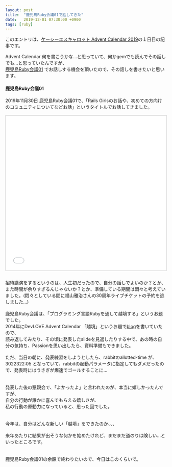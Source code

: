 ```yaml
---
layout: post
title:  "鹿児島Ruby会議01で話してきた"
date:   2019-12-01 07:30:00 +0900
tags: [ruby]
---
```

このエントリは、<a href="https://qiita.com/advent-calendar/2019/kcscarrot">ケーシーエスキャロット Advent Calendar 2019</a>の１日目の記事です。

Advent Calendar 何を書こうかな...と思っていて、何かgemでも読んでその話しでも...と思っていたんですが、<br />
<a href="https://k-ruby.github.io/kagoshima-rubykaigi01/">鹿児島Ruby会議01</a> でお話しする機会を頂いたので、その話しを書きたいと思います。<br />
<h4>
鹿児島Ruby会議01</h4>
2019年11月30日 鹿児島Ruby会議01で、「Rails Girlsのお話や、初めての方向けのコミュニティについてなどお話」というタイトルでお話してきました。<br />
<br />
<iframe allowfullscreen="" frameborder="0" height="485" marginheight="0" marginwidth="0" scrolling="no" src="//www.slideshare.net/slideshow/embed_code/key/pMcvXxxsSqbFP9" style="border-width: 1px; border: 1px solid #ccc; margin-bottom: 5px; max-width: 100%;" width="595"> </iframe> <br />
<div style="margin-bottom: 5px;">
<a a="" href="https://www.slideshare.net/MayumiEmori/rails-girls-199846026" target="_blank" title=""> </a></div>
<br />
招待講演をするというのは、人生初だったので、自分の話しでよいのか？とか、また時間が余りすぎるんじゃないか？とか、準備している期間は悶々と考えていました。(悶々としている間に福山雅治さんの30周年ライブチケットの予約を逃しました...)<br />
<br />
鹿児島Ruby会議は、「プログラミング言語Rubyを通して越境する」というお題でした。<br />
2014年にDevLOVE Advent Calendar 「越境」というお題で<a href="https://emorima.blogspot.com/2014/12/blog-post.html">blog</a>を書いていたので、<br />
読み返してみたり、その頃に発表したslideを見返したりする中で、あの時の自分の気持ち、Passionを思い出したら、資料準備もできました。<br />
<br />
ただ、当日の朝に、発表練習をしようとしたら、rabbitのallotted-time が、3022322:05 となっていて、rabbitの起動パラメータに指定してもダメだったので、発表時にはうさぎが爆速でゴールすることに…<br />
<br />
<br />
発表した後の懇親会で、「よかったよ」と言われたのが、本当に嬉しかったんですが、<br />
自分の行動が誰かに喜んでもらえる嬉しさが、<br />
私の行動の原動力になっていると、思った回でした。<br />
<br />
<br />
今年は、自分はどんな新しい「越境」をできたのか、、、<br />
<br />
来年あたりに結果が出そうな何かを始めたけれど、まだまだ道のりは険しい…といったところです。<br />
<br />
<br />
鹿児島Ruby会議01の余韻で終わりたいので、今日はこのくらいで。
